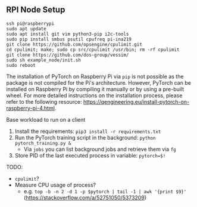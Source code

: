 ## RPI Node Setup

```
ssh pi@raspberrypi
sudo apt update
sudo apt install git vim python3-pip i2c-tools
sudo pip install smbus psutil cpufreq pi-ina219
git clone https://github.com/opsengine/cpulimit.git
cd cpulimit; make; sudo cp src/cpulimit /usr/bin; rm -rf cpulimit
git clone https://github.com/dos-group/vessim/
sudo sh example_node/init.sh
sudo reboot
```

The installation of PyTorch on Raspberry Pi via `pip` is not possible as the
package is not compiled for the Pi's architecture. However, PyTorch can be
installed on Raspberry Pi by compiling it manually or by using a pre-built
wheel. For more detailed instructions on the installation process, please refer
to the following resource:
https://qengineering.eu/install-pytorch-on-raspberry-pi-4.html.


Base workload to run on a client

1. Install the requirements: `pip3 install -r requirements.txt`
2. Run the PyTorch training script in the background: `python pytorch_training.py &`
    - Via `jobs` you can list background jobs and retrieve them via `fg`
3. Store PID of the last executed process in variable: `pytorch=$!`

TODO:
- `cpulimit`?
- Measure CPU usage of process?
  - e.g. `top -b -n 2 -d 1 -p $pytorch | tail -1 | awk '{print $9}'` (https://stackoverflow.com/a/52751050/5373209)

